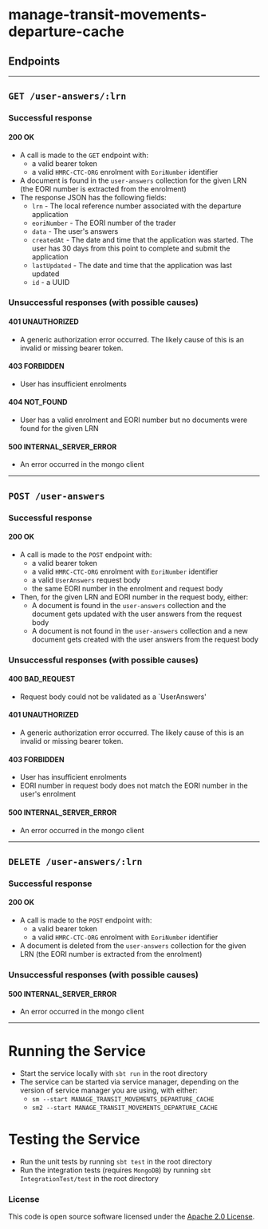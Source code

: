 
# manage-transit-movements-departure-cache

## Endpoints

---

## `GET /user-answers/:lrn`

### Successful response

#### 200 OK

* A call is made to the `GET` endpoint with:
  * a valid bearer token 
  * a valid `HMRC-CTC-ORG` enrolment with `EoriNumber` identifier
* A document is found in the `user-answers` collection for the given LRN (the EORI number is extracted from the enrolment)
* The response JSON has the following fields:
  * `lrn` - The local reference number associated with the departure application
  * `eoriNumber` - The EORI number of the trader
  * `data` - The user's answers
  * `createdAt` - The date and time that the application was started. The user has 30 days from this point to complete and submit the application
  * `lastUpdated` - The date and time that the application was last updated
  * `id` - a UUID

### Unsuccessful responses (with possible causes)

#### 401 UNAUTHORIZED
* A generic authorization error occurred. The likely cause of this is an invalid or missing bearer token.

#### 403 FORBIDDEN
* User has insufficient enrolments

#### 404 NOT_FOUND
* User has a valid enrolment and EORI number but no documents were found for the given LRN

#### 500 INTERNAL_SERVER_ERROR
* An error occurred in the mongo client

---

##  `POST /user-answers`

### Successful response

#### 200 OK

* A call is made to the `POST` endpoint with:
    * a valid bearer token
    * a valid `HMRC-CTC-ORG` enrolment with `EoriNumber` identifier
    * a valid `UserAnswers` request body
    * the same EORI number in the enrolment and request body
* Then, for the given LRN and EORI number in the request body, either:
  * A document is found in the `user-answers` collection and the document gets updated with the user answers from the request body
  * A document is not found in the `user-answers` collection and a new document gets created with the user answers from the request body

### Unsuccessful responses (with possible causes)

#### 400 BAD_REQUEST
* Request body could not be validated as a `UserAnswers'

#### 401 UNAUTHORIZED
* A generic authorization error occurred. The likely cause of this is an invalid or missing bearer token.

#### 403 FORBIDDEN
* User has insufficient enrolments
* EORI number in request body does not match the EORI number in the user's enrolment

#### 500 INTERNAL_SERVER_ERROR
* An error occurred in the mongo client

---

##  `DELETE /user-answers/:lrn`

### Successful response

#### 200 OK

* A call is made to the `POST` endpoint with:
  * a valid bearer token
  * a valid `HMRC-CTC-ORG` enrolment with `EoriNumber` identifier
* A document is deleted from the `user-answers` collection for the given LRN (the EORI number is extracted from the enrolment)

### Unsuccessful responses (with possible causes)

#### 500 INTERNAL_SERVER_ERROR
* An error occurred in the mongo client

---

# Running the Service
* Start the service locally with `sbt run` in the root directory
* The service can be started via service manager, depending on the version of service manager you are using, with either:
  * `sm --start MANAGE_TRANSIT_MOVEMENTS_DEPARTURE_CACHE`
  * `sm2 --start MANAGE_TRANSIT_MOVEMENTS_DEPARTURE_CACHE`

# Testing the Service
* Run the unit tests by running `sbt test` in the root directory
* Run the integration tests (requires `MongoDB`) by running `sbt IntegrationTest/test` in the root directory

### License

This code is open source software licensed under the [Apache 2.0 License]("http://www.apache.org/licenses/LICENSE-2.0.html").